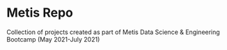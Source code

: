 # Metis Repo

Collection of projects created as part of Metis Data Science & Engineering Bootcamp (May 2021-July 2021)

